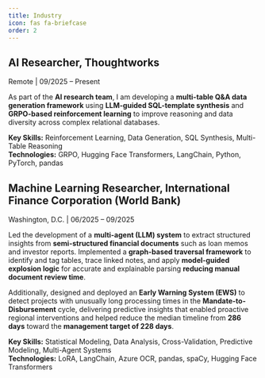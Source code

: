 ```yaml
---
title: Industry
icon: fas fa-briefcase
order: 2
---
```


## AI Researcher, Thoughtworks
Remote | 09/2025 – Present  

As part of the **AI research team**, I am developing a **multi-table Q&A data generation framework** using **LLM-guided SQL-template synthesis** and **GRPO-based reinforcement learning** to improve reasoning and data diversity across complex relational databases.  

**Key Skills:** Reinforcement Learning, Data Generation, SQL Synthesis, Multi-Table Reasoning  
**Technologies:** GRPO, Hugging Face Transformers, LangChain, Python, PyTorch, pandas


## Machine Learning Researcher, International Finance Corporation (World Bank)
Washington, D.C. | 06/2025 – 09/2025  


Led the development of a **multi-agent (LLM) system** to extract structured insights from **semi-structured financial documents** such as loan memos and investor reports. Implemented a **graph-based traversal framework** to identify and tag tables, trace linked notes, and apply **model-guided explosion logic** for accurate and explainable parsing **reducing manual document review time**.  

Additionally, designed and deployed an **Early Warning System (EWS)** to detect projects with unusually long processing times in the **Mandate-to-Disbursement** cycle, delivering predictive insights that enabled proactive regional interventions and helped reduce the median timeline from **286 days** toward the **management target of 228 days**.  

**Key Skills:** Statistical Modeling, Data Analysis, Cross-Validation, Predictive Modeling, Multi-Agent Systems  
**Technologies:** LoRA, LangChain, Azure OCR, pandas, spaCy, Hugging Face Transformers

